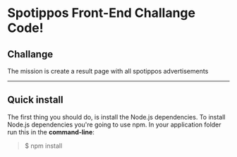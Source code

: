 Spotippos Front-End Challange Code!
===================


Challange
-------------
The mission is create a result page with all spotippos advertisements

----------


Quick install
-------------

The first thing you should do, is install the Node.js dependencies. To install Node.js dependencies you're going to use npm. In your application folder run this in the **command-line**:


> $ npm install
